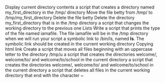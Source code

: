 Display current directory contents
a script that creates a directory named my_first_directory in the /tmp/ directory
Move the file betty from /tmp/ to /tmp/my_first_directory
Delete the file betty
Delete the directory my_first_directory that is in the /tmp directory
a script that changes the working directory to the previous one
Lists
Write a script that prints the type of the file named iamafile. The file iamafile will be in the /tmp directory when we will run your script
 a symbolic link to /bin/ls, named __ls__. The symbolic link should be created in the current working directory
Copying html link
Create a script that moves all files beginning with an uppercase letter to the directory /tmp/u
 a script that creates the directories welcome/, welcome/to/ and welcome/to/school in the current directory
a script that creates the directories welcome/, welcome/to/ and welcome/to/school in the current directory
 a script that deletes all files in the current working directory that end with the character ~
